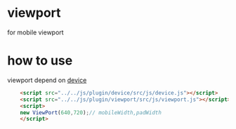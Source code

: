 # viewport
for mobile viewport

# how to use

viewport depend on <a href="https://github.com/fengweiqi/device" target="_blank">device</a>


```html
	<script src="../../js/plugin/device/src/js/device.js"></script>
	<script src="../../js/plugin/viewport/src/js/viewport.js"></script>
	<script>
    new ViewPort(640,720);// mobileWidth,padWidth
	</script>
```
